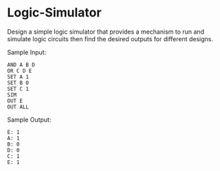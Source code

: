 # Logic-Simulator

Design a simple logic simulator that provides a mechanism to run and simulate logic circuits then find the desired outputs for different designs.

Sample Input:

    AND A B D
    OR C D E
    SET A 1
    SET B 0 
    SET C 1
    SIM 
    OUT E
    OUT ALL

Sample Output:

    E: 1
    A: 1
    B: 0
    D: 0
    C: 1
    E: 1
